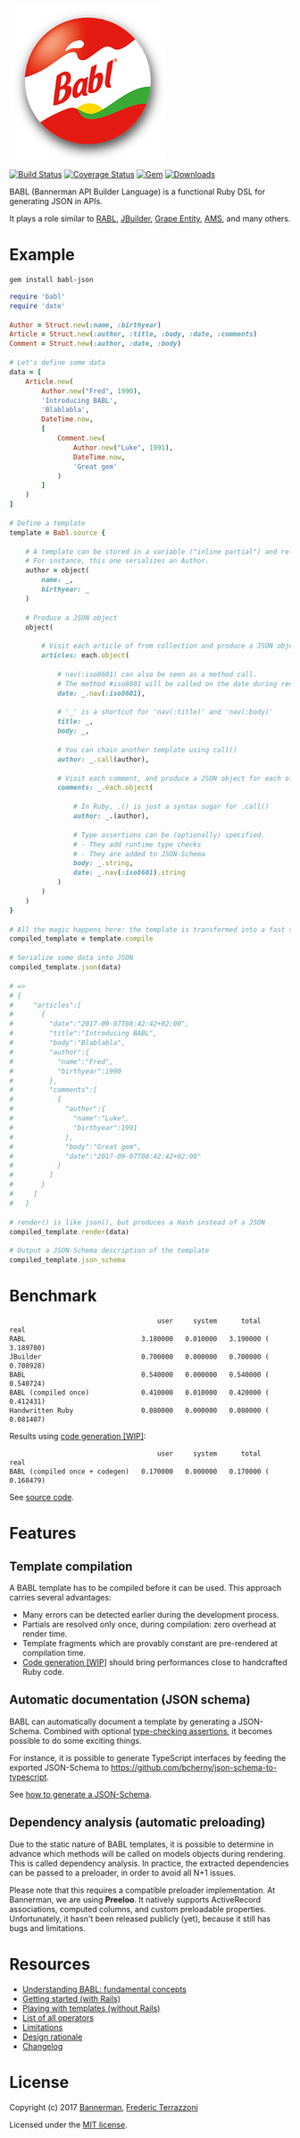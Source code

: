![BABL Logo](https://github.com/getbannerman/babl/raw/master/logo-babl.png)

[![Build Status](https://travis-ci.org/getbannerman/babl.svg?branch=master)](https://travis-ci.org/getbannerman/babl)
[![Coverage Status](https://coveralls.io/repos/github/getbannerman/babl/badge.svg)](https://coveralls.io/github/getbannerman/babl)
[![Gem](https://img.shields.io/gem/v/babl-json.svg)](https://rubygems.org/gems/babl-json)
[![Downloads](https://img.shields.io/gem/dt/babl-json.svg)](https://rubygems.org/gems/babl-json)

BABL (Bannerman API Builder Language) is a functional Ruby DSL for generating JSON in APIs.

It plays a role similar to [RABL](https://github.com/nesquena/rabl), [JBuilder](https://github.com/rails/jbuilder), [Grape Entity](https://github.com/ruby-grape/grape-entity), [AMS](https://github.com/rails-api/active_model_serializers), and many others.

# Example

```
gem install babl-json
```

```ruby
require 'babl'
require 'date'

Author = Struct.new(:name, :birthyear)
Article = Struct.new(:author, :title, :body, :date, :comments)
Comment = Struct.new(:author, :date, :body)

# Let's define some data
data = [
    Article.new(
        Author.new("Fred", 1990),
        'Introducing BABL',
        'Blablabla',
        DateTime.now,
        [
            Comment.new(
                Author.new("Luke", 1991),
                DateTime.now,
                'Great gem'
            )
        ]
    )
]

# Define a template
template = Babl.source {

    # A template can be stored in a variable ("inline partial") and re-used later.
    # For instance, this one serializes an Author.
    author = object(
        name: _,
        birthyear: _
    )

    # Produce a JSON object
    object(

        # Visit each article of from collection and produce a JSON object for each elements
        articles: each.object(

            # nav(:iso8601) can also be seen as a method call.
            # The method #iso8601 will be called on the date during rendering.
            date: _.nav(:iso8601),

            # '_' is a shortcut for 'nav(:title)' and 'nav(:body)'
            title: _,
            body: _,

            # You can chain another template using call()
            author: _.call(author),

            # Visit each comment, and produce a JSON object for each of them.
            comments: _.each.object(

                # In Ruby, .() is just a syntax sugar for .call()
                author: _.(author),

                # Type assertions can be (optionally) specified.
                # - They add runtime type checks
                # - They are added to JSON-Schema
                body: _.string,
                date: _.nav(:iso8601).string
            )
        )
    )
}

# All the magic happens here: the template is transformed into a fast serializer.
compiled_template = template.compile

# Serialize some data into JSON
compiled_template.json(data)

# =>
# {
#     "articles":[
#       {
#         "date":"2017-09-07T08:42:42+02:00",
#         "title":"Introducing BABL",
#         "body":"Blablabla",
#         "author":{
#           "name":"Fred",
#           "birthyear":1990
#         },
#         "comments":[
#           {
#             "author":{
#               "name":"Luke",
#               "birthyear":1991
#             },
#             "body":"Great gem",
#             "date":"2017-09-07T08:42:42+02:00"
#           }
#         ]
#       }
#     ]
#   }

# render() is like json(), but produces a Hash instead of a JSON
compiled_template.render(data)

# Output a JSON-Schema description of the template
compiled_template.json_schema
```

# Benchmark

```
                                     user     system      total        real
RABL                             3.180000   0.010000   3.190000 (  3.189780)
JBuilder                         0.700000   0.000000   0.700000 (  0.708928)
BABL                             0.540000   0.000000   0.540000 (  0.540724)
BABL (compiled once)             0.410000   0.010000   0.420000 (  0.412431)
Handwritten Ruby                 0.080000   0.000000   0.080000 (  0.081407)
```

Results using [code generation [WIP]](https://github.com/getbannerman/babl/pull/21):
```
                                     user     system      total        real
BABL (compiled once + codegen)   0.170000   0.000000   0.170000 (  0.168479)
```
See [source code](spec/perfs/comparison_spec.rb).

# Features

## Template compilation

A BABL template has to be compiled before it can be used. This approach carries several advantages:
- Many errors can be detected earlier during the development process.
- Partials are resolved only once, during compilation: zero overhead at render time.
- Template fragments which are provably constant are pre-rendered at compilation time.
- [Code generation [WIP]](https://github.com/getbannerman/babl/pull/21) should bring performances close to handcrafted Ruby code.

## Automatic documentation (JSON schema)

BABL can automatically document a template by generating a JSON-Schema. Combined with optional [type-checking assertions](pages/operators.md#typed), it becomes possible to do some exciting things.

For instance, it is possible to generate TypeScript interfaces by feeding the exported JSON-Schema to https://github.com/bcherny/json-schema-to-typescript.

See [how to generate a JSON-Schema](pages/templates.md#json_schema).

## Dependency analysis (automatic preloading)

Due to the static nature of BABL templates, it is possible to determine in advance which methods will be called on models objects during rendering. This is called dependency analysis. In practice, the extracted dependencies can be passed to a preloader, in order to avoid all N+1 issues.

Please note that this requires a compatible preloader implementation. At Bannerman, we are using **Preeloo**. It natively supports ActiveRecord associations, computed columns, and custom preloadable properties. Unfortunately, it hasn't been released publicly (yet), because it still has bugs and limitations.

# Resources

- [Understanding BABL: fundamental concepts](pages/concepts.md)
- [Getting started (with Rails)](pages/getting_started.md)
- [Playing with templates (without Rails)](pages/templates.md)
- [List of all operators](pages/operators.md)
- [Limitations](pages/limitations.md)
- [Design rationale](pages/rationale.md)
- [Changelog](CHANGELOG.md)

# License

Copyright (c) 2017 [Bannerman](https://www.bannerman.com/), [Frederic Terrazzoni](https://github.com/fterrazzoni)

Licensed under the [MIT license](https://opensource.org/licenses/MIT).
